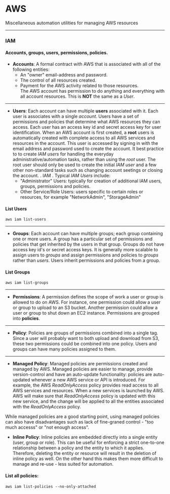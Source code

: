# AWS
Miscellaneous automation utilities for managing AWS resources

---
### IAM
#### Accounts, groups, users, permissions, policies.

* **Accounts**: A formal contract with AWS that is associated with all of the following entities:
  - An "owner" email-address and password.
  - The control of all resources created. 
  - Payment for the AWS activity related to those resources.   
The AWS account has permission to do anything and everything with all account resources. This is **NOT** the same as a *User*.
---

  * **Users**: Each account can have multiple **users** associated with it. Each user is associates with a single *account*. Users have a set of permissions and policies that determine what AWS resources they can access. Each user has an access key id and secret access key for user identification. When an AWS account is first created, a **root** users is automatically created with complete access to all AWS services and resources in the account. This user is accessed by signing in with the email address and password used to create the account. It best practice to to create *IAM users* for handling the everyday administrative/automation tasks, rather than using the *root* user. The root user should only be used to create the initial *IAM user* and a few other non-standard tasks such as changing account seetings or closing the account. . IAM . Typical *IAM Users* include:
    - "Administrator" Users: typically for creation of additional IAM users, groups, permissions and policies.
    - Other Service/Role Users: users specific to certain roles or resources, for example "NetworkAdmin", "StorageAdmin"

#### List Users
```
aws iam list-users
```
---
 
  * **Groups**: Each account can have multiple groups; each group containing one or more users. A group has a particular set of permissions and policies that get inherited by the users in that group. Groups do not have access key id's or secret access keys.  It is generally more scalable to assign users to *groups* and assign permissions and policies to *groups* rather than *users*. Users inherit permissions and policies from a group.
  
#### List Groups
```
aws iam list-groups
```
---

  * **Permissions**: A permission defines the scope of work a user or group is allowed to do on AWS. For instance, one permission could allow a user or group to upload to an S3 bucket. Another permission could allow a user or group to shut down an EC2 instance. Permissions are grouped into **policies**.
  
---
  * **Policy**: Policies are groups of permissions combined into a single tag. Since a user will probably want to both upload and download from S3, these two permissions could be combined into one policy. Users and groups can have many policies assigned to them.

---

  * **Managed Policy**: Managed policies are permissions created and managed by AWS.  Managed policies are easier to manage, provide version-control and have an auto-update functionality: policies are auto-updated whenever a new AWS service or API is introduced. For example, the AWS *ReadOnlyAccess* policy provides read access to all AWS services and resources. When a new services is launched by AWS. AWS will make sure that *ReadOnlyAccess* policy is updated with this new service, and the change will be applied to all the entities associated with the *ReadOnlyAccess* policy.
   
While managed policies are a good starting point, using managed policies can also have disadvantages such as lack of fine-graned control - "too much accesss" or "not enough access".
  
  * **Inline Policy**: Inline policies are embedded directly into a single entity (user, group or role). This can be useful for enforcing a strict one-to-one relationship between a policy and the entity to which it applies. Therefore, deleting the entity or resource will result in the deletion of inline policy as well. On the other hand this makes them more difficult to manage and re-use - less suited for automation.

#### List all policies:
```
aws iam list-policies --no-only-attached
```
